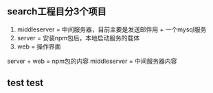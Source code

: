 ## search工程目分3个项目
1. middleserver = 中间服务器，目前主要是发送邮件用 + 一个mysql服务
2. server = 安装npm包后，本地启动服务的载体
3. web = 操作界面

server + web = npm包的内容
middleserver = 中间服务器内容

## test test